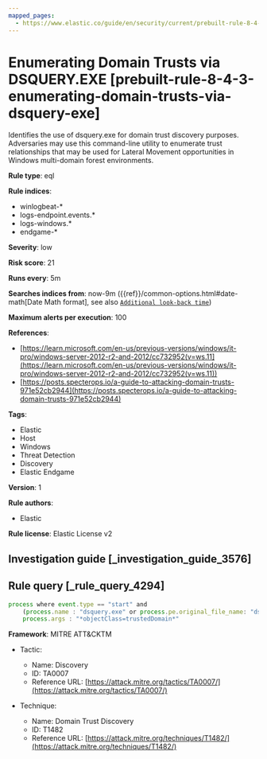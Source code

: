 ```yaml
---
mapped_pages:
  - https://www.elastic.co/guide/en/security/current/prebuilt-rule-8-4-3-enumerating-domain-trusts-via-dsquery-exe.html
---
```


# Enumerating Domain Trusts via DSQUERY.EXE [prebuilt-rule-8-4-3-enumerating-domain-trusts-via-dsquery-exe]

Identifies the use of dsquery.exe for domain trust discovery purposes. Adversaries may use this command-line utility to enumerate trust relationships that may be used for Lateral Movement opportunities in Windows multi-domain forest environments.

**Rule type**: eql

**Rule indices**:

* winlogbeat-*
* logs-endpoint.events.*
* logs-windows.*
* endgame-*

**Severity**: low

**Risk score**: 21

**Runs every**: 5m

**Searches indices from**: now-9m ({{ref}}/common-options.html#date-math[Date Math format], see also [`Additional look-back time`](docs-content://solutions/security/detect-and-alert/create-detection-rule.md#rule-schedule))

**Maximum alerts per execution**: 100

**References**:

* [https://learn.microsoft.com/en-us/previous-versions/windows/it-pro/windows-server-2012-r2-and-2012/cc732952(v=ws.11](https://learn.microsoft.com/en-us/previous-versions/windows/it-pro/windows-server-2012-r2-and-2012/cc732952(v=ws.11))
* [https://posts.specterops.io/a-guide-to-attacking-domain-trusts-971e52cb2944](https://posts.specterops.io/a-guide-to-attacking-domain-trusts-971e52cb2944)

**Tags**:

* Elastic
* Host
* Windows
* Threat Detection
* Discovery
* Elastic Endgame

**Version**: 1

**Rule authors**:

* Elastic

**Rule license**: Elastic License v2

## Investigation guide [_investigation_guide_3576]



## Rule query [_rule_query_4294]

```js
process where event.type == "start" and
    (process.name : "dsquery.exe" or process.pe.original_file_name: "dsquery.exe") and
    process.args : "*objectClass=trustedDomain*"
```

**Framework**: MITRE ATT&CKTM

* Tactic:

    * Name: Discovery
    * ID: TA0007
    * Reference URL: [https://attack.mitre.org/tactics/TA0007/](https://attack.mitre.org/tactics/TA0007/)

* Technique:

    * Name: Domain Trust Discovery
    * ID: T1482
    * Reference URL: [https://attack.mitre.org/techniques/T1482/](https://attack.mitre.org/techniques/T1482/)



